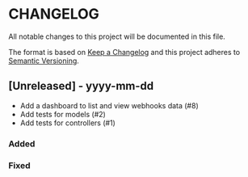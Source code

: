 # CHANGELOG

All notable changes to this project will be documented in this file.

The format is based on [Keep a Changelog](http://keepachangelog.com/)
and this project adheres to [Semantic Versioning](http://semver.org/).

## [Unreleased] - yyyy-mm-dd

- Add a dashboard to list and view webhooks data (#8)
- Add tests for models (#2)
- Add tests for controllers (#1)

### Added

### Fixed